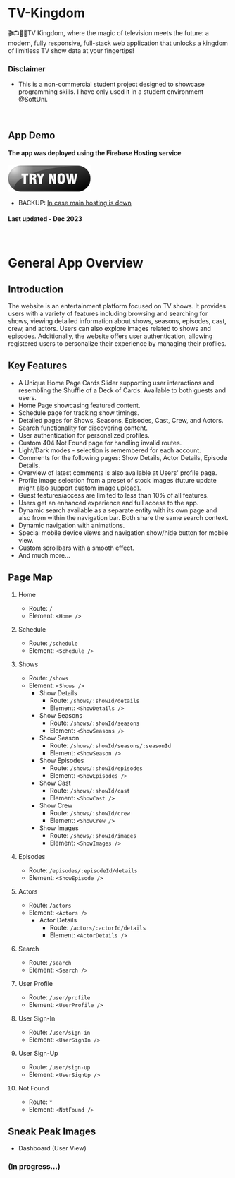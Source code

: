 # TV-Kingdom
🎬📺🏰🎉TV Kingdom, where the magic of television meets the future: a modern, fully responsive, full-stack web application that unlocks a kingdom of limitless TV show data at your fingertips!

### Disclaimer
- This is a non-commercial student project designed to showcase programming skills. I have only used it in a student environment @SoftUni.
<br />

## App Demo
#### The app was deployed using the Firebase Hosting service
<a href="https://kingdom-71759.web.app/" target="_blank"><img src="https://github.com/mirokrastanov/Software-Engineering-SoftUni/blob/main/miscellaneous/try-now-btn.png?raw=true" height="60px" /></a>
- BACKUP: [In case main hosting is down](https://kingdom-71759.firebaseapp.com/)

#### Last updated - Dec 2023

<br />

# General App Overview
## Introduction
The website is an entertainment platform focused on TV shows. It provides users with a variety of features including browsing and searching for shows, viewing detailed information about shows, seasons, episodes, cast, crew, and actors. Users can also explore images related to shows and episodes. Additionally, the website offers user authentication, allowing registered users to personalize their experience by managing their profiles.


## Key Features
- A Unique Home Page Cards Slider supporting user interactions and resembling the Shuffle of a Deck of Cards. Available to both guests and users.
- Home Page showcasing featured content.
- Schedule page for tracking show timings.
- Detailed pages for Shows, Seasons, Episodes, Cast, Crew, and Actors.
- Search functionality for discovering content.
- User authentication for personalized profiles.
- Custom 404 Not Found page for handling invalid routes.
- Light/Dark modes - selection is remembered for each account.
- Comments for the following pages: Show Details, Actor Details, Episode Details.
- Overview of latest comments is also available at Users' profile page.
- Profile image selection from a preset of stock images (future update might also support custom image upload).
- Guest features/access are limited to less than 10% of all features.
- Users get an enhanced experience and full access to the app.
- Dynamic search available as a separate entity with its own page and also from within the navigation bar. Both share the same search context.
- Dynamic navigation with animations.
- Special mobile device views and navigation show/hide button for mobile view.
- Custom scrollbars with a smooth effect.
- And much more...


## Page Map
1. Home
   - Route: `/`
   - Element: `<Home />`

2. Schedule
   - Route: `/schedule`
   - Element: `<Schedule />`

3. Shows
   - Route: `/shows`
   - Element: `<Shows />`
     - Show Details
       - Route: `/shows/:showId/details`
       - Element: `<ShowDetails />`
     - Show Seasons
       - Route: `/shows/:showId/seasons`
       - Element: `<ShowSeasons />`
     - Show Season
       - Route: `/shows/:showId/seasons/:seasonId`
       - Element: `<ShowSeason />`
     - Show Episodes
       - Route: `/shows/:showId/episodes`
       - Element: `<ShowEpisodes />`
     - Show Cast
       - Route: `/shows/:showId/cast`
       - Element: `<ShowCast />`
     - Show Crew
       - Route: `/shows/:showId/crew`
       - Element: `<ShowCrew />`
     - Show Images
       - Route: `/shows/:showId/images`
       - Element: `<ShowImages />`

4. Episodes
   - Route: `/episodes/:episodeId/details`
   - Element: `<ShowEpisode />`

5. Actors
   - Route: `/actors`
   - Element: `<Actors />`
     - Actor Details
       - Route: `/actors/:actorId/details`
       - Element: `<ActorDetails />`

6. Search
   - Route: `/search`
   - Element: `<Search />`

7. User Profile
   - Route: `/user/profile`
   - Element: `<UserProfile />`

8. User Sign-In
   - Route: `/user/sign-in`
   - Element: `<UserSignIn />`

9. User Sign-Up
   - Route: `/user/sign-up`
   - Element: `<UserSignUp />`

10. Not Found
    - Route: `*`
    - Element: `<NotFound />`






## Sneak Peak Images 
- Dashboard (User View)

### (In progress...)

<!--
<p align="center"><a href="https://nba-1-480a7.web.app/"><img src="https://github.com/mirokrastanov/Software-Engineering-SoftUni/blob/main/miscellaneous/nba-dashboard-project/1.png?raw=true" alt="game-image" height="600px"></a></p>
- Dashboard (Guest View)
<p align="center"><a href="https://nba-1-480a7.web.app/"><img src="https://github.com/mirokrastanov/Software-Engineering-SoftUni/blob/main/miscellaneous/nba-dashboard-project/2.png?raw=true" alt="game-image" height="600px"></a></p>
- Teams (with nice hover effects)
<p align="center"><a href="https://nba-1-480a7.web.app/"><img src="https://github.com/mirokrastanov/Software-Engineering-SoftUni/blob/main/miscellaneous/nba-dashboard-project/3.png?raw=true" alt="game-image" height="600px"></a></p>
- Navigation (with a custom animated tooltip on hover)
<p align="center"><a href="https://nba-1-480a7.web.app/"><img src="https://github.com/mirokrastanov/Software-Engineering-SoftUni/blob/main/miscellaneous/nba-dashboard-project/4.png?raw=true" alt="game-image" height="300px"></a></p>
- Navigation on big screens
<p align="center"><a href="https://nba-1-480a7.web.app/"><img src="https://github.com/mirokrastanov/Software-Engineering-SoftUni/blob/main/miscellaneous/nba-dashboard-project/5.png?raw=true" alt="game-image" height="600px"></a></p>
- Navigation on mobile devices (toggled on)
<p align="center"><a href="https://nba-1-480a7.web.app/"><img src="https://github.com/mirokrastanov/Software-Engineering-SoftUni/blob/main/miscellaneous/nba-dashboard-project/6.png?raw=true" alt="game-image" height="600px"></a></p>
- Mobile View with navigation toggled off
<p align="center"><a href="https://nba-1-480a7.web.app/"><img src="https://github.com/mirokrastanov/Software-Engineering-SoftUni/blob/main/miscellaneous/nba-dashboard-project/7.png?raw=true" alt="game-image" height="600px"></a></p>
- Liked Team (already added to favorites)
<p align="center"><a href="https://nba-1-480a7.web.app/"><img src="https://github.com/mirokrastanov/Software-Engineering-SoftUni/blob/main/miscellaneous/nba-dashboard-project/8.png?raw=true" alt="game-image" height="100px"></a></p>
- Not liked (you can click on the star to add it to favorites). Also showcases the custom tooltip on hover telling you what happens if you click the star. The star also spins with an animation effect, but to see that you must try out the app. :)
<p align="center"><a href="https://nba-1-480a7.web.app/"><img src="https://github.com/mirokrastanov/Software-Engineering-SoftUni/blob/main/miscellaneous/nba-dashboard-project/9.png?raw=true" alt="game-image" height="200px"></a></p>


## A lot more awaits you on the app. Thank You! 
<a href="https://kingdom-71759.web.app/" target="_blank"><img src="https://github.com/mirokrastanov/Software-Engineering-SoftUni/blob/main/miscellaneous/try-now-btn.png?raw=true" height="60px" /></a>
- BACKUP: [In case main hosting is down](https://kingdom-71759.firebaseapp.com/)



<br />
<br />

# Technical Information

## Front End side 
### This SPA project was built using the Angular framework
- More information regarding Angular can be found in [this README](https://github.com/mirokrastanov/NBA-Dashboard/blob/main/client/README.md) and in the [Angular Docs](https://docs.angularjs.org/api).


## Back End side
### Back End is fully handled by Firebase
- Read the details of this project's back end handling and challenges. [Here](https://github.com/mirokrastanov/NBA-Dashboard/blob/main/server/README.md)

### NBA Data obtained via web scraping
- The lack of a free and feasible good API led to me learning web scraping and incorporating it for this project.
- It was a great way for me to learn more about the `puppeteer` library and web scraping as a whole.
- This of course made the Front End use of this data harder than using a regular API. 
- There were many challenges and the process was very involved. 
- Read more about it [Here](https://github.com/mirokrastanov/NBA-Dashboard/tree/main/web-scrapers)

-->

